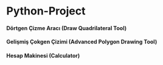 # Python-Project
#### Dörtgen Çizme Aracı (Draw Quadrilateral Tool)
#### Gelişmiş Çokgen Çizimi (Advanced Polygon Drawing Tool)
#### Hesap Makinesi (Calculator)
